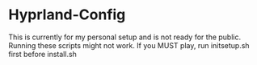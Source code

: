 # Hyprland-Config
This is currently for my personal setup and is not ready for the public. Running these scripts might not work. If you MUST play, run initsetup.sh first before install.sh
